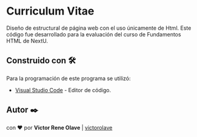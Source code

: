 # Curriculum Vitae

Diseño de estructural de página web con el uso únicamente de Html. Este código fue desarrollado para la evaluación del curso de Fundamentos HTML de NextU.
## Construido con 🛠️

Para la programación de este programa se utilizó:
* [Visual Studio Code](https://code.visualstudio.com/) - Editor de código.

## Autor ✒️

con ❤️ por   **Victor Rene Olave** | [victorolave](https://github.com/victorolave)
